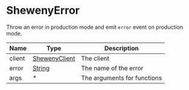 # ShewenyError

Throw an error in production mode and emit `error` event on production mode.

| Name   | Type                                                                                              | Description                 |
| ------ | ------------------------------------------------------------------------------------------------- | --------------------------- |
| client | [ShewenyClient](./ShewenyClient.md)                                                               | The client                  |
| error  | [String](https://developer.mozilla.org/en-US/docs/Web/JavaScript/Reference/Global_Objects/String) | The name of the error       |
| args   | \*                                                                                                | The arguments for functions |
